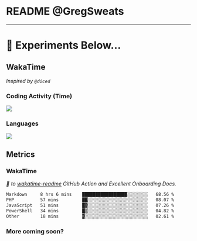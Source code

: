 # README @GregSweats




---
# 🧪 Experiments Below...

## WakaTime

_Inspired by `@diced`_

### Coding Activity (Time)

<a href="https://wakatime.com/@GregSweats" target="_blank"><img src="https://wakatime.com/share/@GregSweats/3e9a92c7-c185-4f55-803f-68a9b7718dc3.png" /></a>

### Languages

<a href="https://wakatime.com/@GregSweats" target="_blank"><img src="https://wakatime.com/share/@GregSweats/18488bb6-6c63-4c8f-bdee-3b8c141f2ad4.png" /></a>

## Metrics

### WakaTime

_🙏 to [wakatime-readme]() GitHub Action and Excellent Onboarding Docs._

<!--START_SECTION:waka-->

```txt
Markdown     8 hrs 6 mins    █████████████████░░░░░░░░   68.56 %
PHP          57 mins         ██░░░░░░░░░░░░░░░░░░░░░░░   08.07 %
JavaScript   51 mins         █▓░░░░░░░░░░░░░░░░░░░░░░░   07.26 %
PowerShell   34 mins         █▒░░░░░░░░░░░░░░░░░░░░░░░   04.82 %
Other        18 mins         ▓░░░░░░░░░░░░░░░░░░░░░░░░   02.61 %
```

<!--END_SECTION:waka-->

### More coming soon?